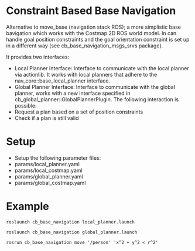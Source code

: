 Constraint Based Base Navigation
==================

Alternative to move_base (navigation stack ROS); a more simplistic base bavigation which works with the Costmap 2D ROS world model. In can handle goal position constraints and the goal orientation constraint is set up in a different way (see cb_base_navigation_msgs_srvs package).

It provides two interfaces:
- Local Planner Interface: Interface to communicate with the local planner via actionlib. It works with local planners that adhere to the nav_core::base_local_planner interface.
- Global Planner Interface: Interface to communicate with the global planner, works with a new interface specified in cb_global_planner::GlobalPlannerPlugin. The following interaction is possible:
 - Request a plan based on a set of position constraints
 - Check if a plan is still valid

Setup
==================
- Setup the following parameter files:
 - params/local_planner.yaml
 - params/local_costmap.yaml
 - params/global_planner.yaml
 - params/global_costmap.yaml

Example
==================
```roslaunch cb_base_navigation local_planner.launch```

```roslaunch cb_base_navigation global_planner.launch```

```rosrun cb_base_navigation move '/person' 'x^2 + y^2 < r^2'```
